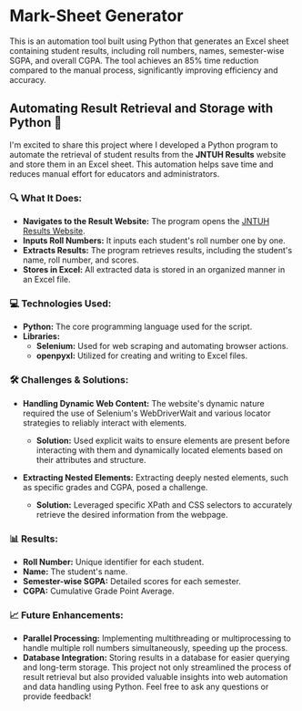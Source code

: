 # Mark-Sheet Generator

This is an automation tool built using Python that generates an Excel sheet containing student results, including roll numbers, names, semester-wise SGPA, and overall CGPA. The tool achieves an 85% time reduction compared to the manual process, significantly improving efficiency and accuracy.

## Automating Result Retrieval and Storage with Python 🚀

I'm excited to share this project where I developed a Python program to automate the retrieval of student results from the **JNTUH Results** website and store them in an Excel sheet. This automation helps save time and reduces manual effort for educators and administrators.

### 🔍 What It Does:
- **Navigates to the Result Website:** The program opens the [JNTUH Results Website](https://jntuhresults.vercel.app/).
- **Inputs Roll Numbers:** It inputs each student's roll number one by one.
- **Extracts Results:** The program retrieves results, including the student's name, roll number, and scores.
- **Stores in Excel:** All extracted data is stored in an organized manner in an Excel file.

### 💻 Technologies Used:
- **Python:** The core programming language used for the script.
- **Libraries:**
  - **Selenium:** Used for web scraping and automating browser actions.
  - **openpyxl:** Utilized for creating and writing to Excel files.

### 🛠 Challenges & Solutions:
- **Handling Dynamic Web Content:** The website's dynamic nature required the use of Selenium's WebDriverWait and various locator strategies to reliably interact with elements.
  - **Solution:** Used explicit waits to ensure elements are present before interacting with them and dynamically located elements based on their attributes and structure.
  
- **Extracting Nested Elements:** Extracting deeply nested elements, such as specific grades and CGPA, posed a challenge.
  - **Solution:** Leveraged specific XPath and CSS selectors to accurately retrieve the desired information from the webpage.

### 📊 Results:
- **Roll Number:** Unique identifier for each student.
- **Name:** The student's name.
- **Semester-wise SGPA:** Detailed scores for each semester.
- **CGPA:** Cumulative Grade Point Average.


### 📈 Future Enhancements:
- **Parallel Processing:** Implementing multithreading or multiprocessing to handle multiple roll numbers simultaneously, speeding up the process.
- **Database Integration:** Storing results in a database for easier querying and long-term storage.
This project not only streamlined the process of result retrieval but also provided valuable insights into web automation and data handling using Python.
Feel free to ask any questions or provide feedback!

